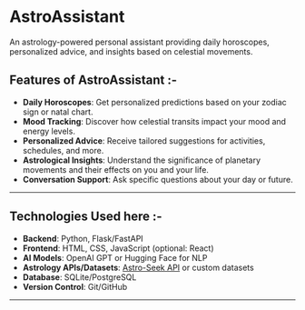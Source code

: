 # AstroAssistant 
An astrology-powered personal assistant providing daily horoscopes, personalized advice, and insights based on celestial movements.

## Features of AstroAssistant :-
- **Daily Horoscopes**: Get personalized predictions based on your zodiac sign or natal chart.
- **Mood Tracking**: Discover how celestial transits impact your mood and energy levels.
- **Personalized Advice**: Receive tailored suggestions for activities, schedules, and more.
- **Astrological Insights**: Understand the significance of planetary movements and their effects on you and your life.
- **Conversation Support**: Ask specific questions about your day or future.

---

## Technologies Used here :- 
- **Backend**: Python, Flask/FastAPI
- **Frontend**: HTML, CSS, JavaScript (optional: React)
- **AI Models**: OpenAI GPT or Hugging Face for NLP
- **Astrology APIs/Datasets**: [Astro-Seek API](https://www.astro-seek.com/api) or custom datasets
- **Database**: SQLite/PostgreSQL
- **Version Control**: Git/GitHub

---




